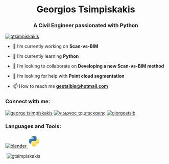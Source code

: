 <h1 align="center"> Georgios Tsimpiskakis</h1>
<h3 align="center">A Civil Engineer passionated with Python</h3>

<p align="left"> <a href="https://github.com/ryo-ma/github-profile-trophy"><img src="https://github-profile-trophy.vercel.app/?username=gtsimpiskakis" alt="gtsimpiskakis" /></a> </p>

- 🔭 I’m currently working on **Scan-vs-BIM**

- 🌱 I’m currently learning **Python**

- 👯 I’m looking to collaborate on **Developing a new Scan-vs-BIM method**

- 🤝 I’m looking for help with **Point cloud segmentation**

- 📫 How to reach me **geotsibis@hotmail.com**

<h3 align="left">Connect with me:</h3>
<p align="left">
<a href="https://linkedin.com/in/george tsimpiskakis" target="blank"><img align="center" src="https://raw.githubusercontent.com/rahuldkjain/github-profile-readme-generator/master/src/images/icons/Social/linked-in-alt.svg" alt="george tsimpiskakis" height="30" width="40" /></a>
<a href="https://fb.com/γιωργος τςιμπιςκακης" target="blank"><img align="center" src="https://raw.githubusercontent.com/rahuldkjain/github-profile-readme-generator/master/src/images/icons/Social/facebook.svg" alt="γιωργος τςιμπιςκακης" height="30" width="40" /></a>
<a href="https://instagram.com/giorgostsib" target="blank"><img align="center" src="https://raw.githubusercontent.com/rahuldkjain/github-profile-readme-generator/master/src/images/icons/Social/instagram.svg" alt="giorgostsib" height="30" width="40" /></a>
</p>

<h3 align="left">Languages and Tools:</h3>
<p align="left"> <a href="https://www.blender.org/" target="_blank" rel="noreferrer"> <img src="https://download.blender.org/branding/community/blender_community_badge_white.svg" alt="blender" width="40" height="40"/> </a> <a href="https://www.python.org" target="_blank" rel="noreferrer"> <img src="https://raw.githubusercontent.com/devicons/devicon/master/icons/python/python-original.svg" alt="python" width="40" height="40"/> </a> </p>

<p>&nbsp;<img align="center" src="https://github-readme-stats.vercel.app/api?username=gtsimpiskakis&show_icons=true&locale=en" alt="gtsimpiskakis" /></p>

